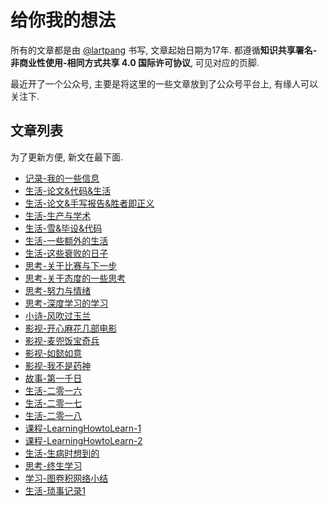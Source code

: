 # 给你我的想法

所有的文章都是由 [@lartpang](https://github.com/lartpang) 书写, 文章起始日期为17年. 都遵循**知识共享署名-非商业性使用-相同方式共享 4.0 国际许可协议**, 可见对应的页脚.

最近开了一个公众号, 主要是将这里的一些文章放到了公众号平台上, 有缘人可以关注下.

## 文章列表

为了更新方便, 新文在最下面.

* [记录-我的一些信息](./记录-我的一些信息.html)
* [生活-论文&代码&生活](./生活-论文&代码&生活.html)
* [生活-论文&手写报告&胜者即正义](./生活-论文&手写报告&胜者即正义.html)
* [生活-生产与学术](./生活-生产与学术.html)
* [生活-雪&毕设&代码](./生活-雪&毕设&代码.html)
* [生活-一些额外的生活](./生活-一些额外的生活.html)
* [生活-这些衰败的日子](./生活-这些衰败的日子.html)
* [思考-关于比赛与下一步](./思考-关于比赛与下一步.html)
* [思考-关于态度的一些思考](./思考-关于态度的一些思考.html)
* [思考-努力与情绪](./思考-努力与情绪.html)
* [思考-深度学习的学习](./思考-深度学习的学习.html)
* [小诗-风吹过玉兰](./小诗-风吹过玉兰.html)
* [影视-开心麻花几部电影](./影视-开心麻花几部电影.html)
* [影视-麦兜饭宝奇兵](./影视-麦兜饭宝奇兵.html)
* [影视-如懿如意](./影视-如懿如意.html)
* [影视-我不是药神](./影视-我不是药神.html)
* [故事-第一千日](./故事-第一千日.html)
* [生活-二零一六](./生活-二零一六.html)
* [生活-二零一七](./生活-二零一七.html)
* [生活-二零一八](./生活-二零一八.html)
* [课程-LearningHowtoLearn-1](./课程-LearningHowtoLearn-1.html)
* [课程-LearningHowtoLearn-2](./课程-LearningHowtoLearn-2.html)
* [生活-生病时想到的](./生活-生病时想到的.html)
* [思考-终生学习](./思考-终生学习.html)
* [学习-图卷积网络小结](./学习-图卷积网络小结.html)
* [生活-琐事记录1](./生活-琐事记录1.html)
